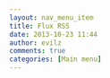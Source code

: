 ```yaml
---
layout: nav_menu_item
title: Flux RSS
date: 2013-10-23 11:44
author: evilz
comments: true
categories: [Main menu]
---
```


